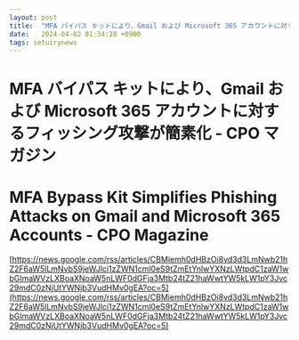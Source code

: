 ```yaml
---
layout: post
title:  "MFA バイパス キットにより、Gmail および Microsoft 365 アカウントに対するフィッシング攻撃が簡素化 - CPO マガジン"
date:   2024-04-02 01:34:28 +0900
tags: setuirynews 
---
```


# MFA バイパス キットにより、Gmail および Microsoft 365 アカウントに対するフィッシング攻撃が簡素化 - CPO マガジン



# MFA Bypass Kit Simplifies Phishing Attacks on Gmail and Microsoft 365 Accounts - CPO Magazine

[https://news.google.com/rss/articles/CBMiemh0dHBzOi8vd3d3LmNwb21hZ2F6aW5lLmNvbS9jeWJlci1zZWN1cml0eS9tZmEtYnlwYXNzLWtpdC1zaW1wbGlmaWVzLXBoaXNoaW5nLWF0dGFja3Mtb24tZ21haWwtYW5kLW1pY3Jvc29mdC0zNjUtYWNjb3VudHMv0gEA?oc=5](https://news.google.com/rss/articles/CBMiemh0dHBzOi8vd3d3LmNwb21hZ2F6aW5lLmNvbS9jeWJlci1zZWN1cml0eS9tZmEtYnlwYXNzLWtpdC1zaW1wbGlmaWVzLXBoaXNoaW5nLWF0dGFja3Mtb24tZ21haWwtYW5kLW1pY3Jvc29mdC0zNjUtYWNjb3VudHMv0gEA?oc=5)

